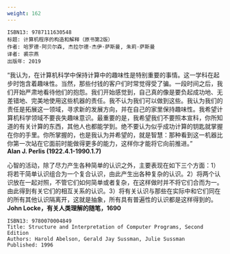 ```yaml
---
weight: 162
---
```


```
ISBN13: 9787111630548
标题: 计算机程序的构造和解释（原书第2版）
作者: 哈罗德·阿贝尔森, 杰拉尔德·杰伊·萨斯曼, 朱莉·萨斯曼
译者: 裘宗燕
出版年: 2019
```

“我认为，在计算机科学中保持计算中的趣味性是特别重要的事情。这一学科在起步时饱含着趣味性。当然，那些付钱的客户们时常觉得受了骗。一段时间之后，我们开始严肃地看待他们的抱怨。我们开始感觉到，自己真的像是要负起成功地、无差错地、完美地使用这些机器的责任。我不认为我们可以做到这些。我认为我们的责任是拓展这一领域，寻求新的发展方向，并在自己的家里保持趣味性。我希望计算机科学领域不要丧失趣味意识。最重要的是，我希望我们不要照本宣科，你所知道的有关计算的东西，其他人也都能学到。绝不要认为似乎成功计算的钥匙就掌握在你的手里。你所掌握的，也是我认为并希望的，就是智慧：那种看到这一机器比你第一次站在它面前时能做得更多的能力，这样你才能将它向前推进。”  
**Alan J. Perlis (1922.4.1-1990.1.7)**

心智的活动，除了尽力产生各种简单的认识之外，主要表现在如下三个方面：1）将若干简单认识组合为一个复合认识，由此产生出各种复杂的认识。2）将两个认识放在一起对照，不管它们如何简单或者复杂，在这样做时并不将它们合而为一。由此得到有关它们的相互关系的认识。3）将有关认识与那些在实际中和它们同在的所有其他认识隔离开，这就是抽象，所有具有普遍性的认识都是这样得到的。  
**John Locke，有关人类理解的随笔，1690**

```
ISBN13: 9780070004849
Title: Structure and Interpretation of Computer Programs, Second Edition
Authors: Harold Abelson, Gerald Jay Sussman, Julie Sussman
Published: 1996
```
